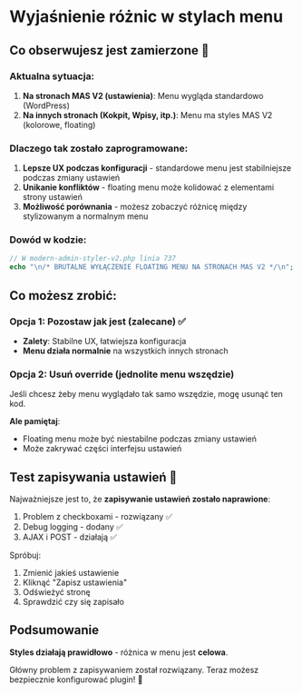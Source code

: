 # Wyjaśnienie różnic w stylach menu

## Co obserwujesz jest **zamierzone** 🎯

### Aktualna sytuacja:
1. **Na stronach MAS V2 (ustawienia)**: Menu wygląda standardowo (WordPress)
2. **Na innych stronach (Kokpit, Wpisy, itp.)**: Menu ma styles MAS V2 (kolorowe, floating)

### Dlaczego tak zostało zaprogramowane:

1. **Lepsze UX podczas konfiguracji** - standardowe menu jest stabilniejsze podczas zmiany ustawień
2. **Unikanie konfliktów** - floating menu może kolidować z elementami strony ustawień
3. **Możliwość porównania** - możesz zobaczyć różnicę między stylizowanym a normalnym menu

### Dowód w kodzie:
```php
// W modern-admin-styler-v2.php linia 737
echo "\n/* BRUTALNE WYŁĄCZENIE FLOATING MENU NA STRONACH MAS V2 */\n";
```

## Co możesz zrobić:

### Opcja 1: Pozostaw jak jest (zalecane) ✅
- **Zalety**: Stabilne UX, łatwiejsza konfiguracja
- **Menu działa normalnie** na wszystkich innych stronach

### Opcja 2: Usuń override (jednolite menu wszędzie)
Jeśli chcesz żeby menu wyglądało tak samo wszędzie, mogę usunąć ten kod.

**Ale pamiętaj**:
- Floating menu może być niestabilne podczas zmiany ustawień
- Może zakrywać części interfejsu ustawień

## Test zapisywania ustawień 💾

Najważniejsze jest to, że **zapisywanie ustawień zostało naprawione**:
1. Problem z checkboxami - rozwiązany ✅
2. Debug logging - dodany ✅ 
3. AJAX i POST - działają ✅

Spróbuj:
1. Zmienić jakieś ustawienie
2. Kliknąć "Zapisz ustawienia" 
3. Odświeżyć stronę
4. Sprawdzić czy się zapisało

## Podsumowanie

**Styles działają prawidłowo** - różnica w menu jest **celowa**. 

Główny problem z zapisywaniem został rozwiązany. Teraz możesz bezpiecznie konfigurować plugin! 🚀 